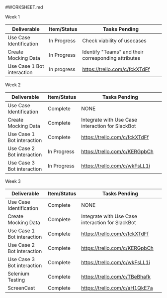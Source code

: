 #WORKSHEET.md

Week  1

| Deliverable   | Item/Status   |  Tasks Pending
| ------------- | ------------  |  ------------
| Use Case Identification      | In Progress          | Check viability of usecases 
| Create Mocking Data       | In Progress             |  Identify "Teams" and their corresponding attributes
| Use Case 1 Bot interaction       | In progress             |  https://trello.com/c/fckXTdFf

Week 2

| Deliverable   | Item/Status   |  Tasks Pending
| ------------- | ------------  |  ------------
| Use Case Identification       | Complete                 | NONE 
| Create Mocking Data           | Complete                 | Integrate with Use Case interaction for SlackBot
| Use Case 1 Bot interaction    | Complete                 |  https://trello.com/c/fckXTdFf
| Use Case 2 Bot interaction    | In Progress              |  https://trello.com/c/KERGpbCh
| Use Case 3 Bot interaction    | In Progress              | https://trello.com/c/wkFsLL1i


Week 3

| Deliverable   | Item/Status   |  Tasks Pending
| ------------- | ------------  |  ------------
| Use Case Identification       | Complete                 | NONE 
| Create Mocking Data           | Complete                 | Integrate with Use Case interaction for SlackBot
| Use Case 1 Bot interaction    | Complete                 |  https://trello.com/c/fckXTdFf
| Use Case 2 Bot interaction    | Complete                 |  https://trello.com/c/KERGpbCh
| Use Case 3 Bot interaction    | Complete                 | https://trello.com/c/wkFsLL1i
| Selenium Testing              | Complete                 | https://trello.com/c/TBeBhafk
| ScreenCast                    | Complete                 | https://trello.com/c/aH1QkE7a


